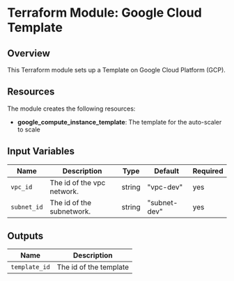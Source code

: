 # Terraform Module: Google Cloud Template

## Overview

This Terraform module sets up a Template on Google Cloud Platform (GCP).

## Resources

The module creates the following resources:

- **google_compute_instance_template**: The template for the auto-scaler to scale


## Input Variables

| Name           | Description                                          | Type          | Default                       | Required |
|----------------|------------------------------------------------------|---------------|-------------------------------|----------|
| `vpc_id`       | The id of the vpc network.                           | string        | "vpc-dev"                     |   yes    |
| `subnet_id`    | The id of the subnetwork.                            | string        | "subnet-dev"                  |   yes    |


## Outputs

| Name                 | Description                              |
|----------------------|------------------------------------------|
| `template_id`        | The id of the template                   |

